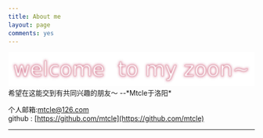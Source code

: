 ```yaml
---
title: About me
layout: page
comments: yes
---
```

<img src="/source/title.jpg" width="790" heigh="90">  
希望在这能交到有共同兴趣的朋友～        
--*Mtcle于洛阳*  

个人邮箱:mtcle@126.com      
github : [https://github.com/mtcle](https://github.com/mtcle)    
  
---
